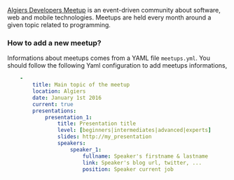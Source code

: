 [Algiers Developers Meetup](http://algiers-meetup.org/) is an event-driven community about software, web and mobile technologies. Meetups are held every month around a given topic related to programming.


### How to add a new meetup?
Informations about meetups comes from a YAML file ```meetups.yml```. You should follow the following Yaml configuration to add meetups informations,

```yaml
    -
        title: Main topic of the meetup
        location: Algiers
        date: January 1st 2016
        current: true
        presentations:
            presentation_1:
                title: Presentation title
                level: [beginners|intermediates|advanced|experts]
                slides: http://my_presentation
                speakers:
                    speaker_1:
                        fullname: Speaker's firstname & lastname
                        link: Speaker's blog url, twitter, ...
                        position: Speaker current job
````